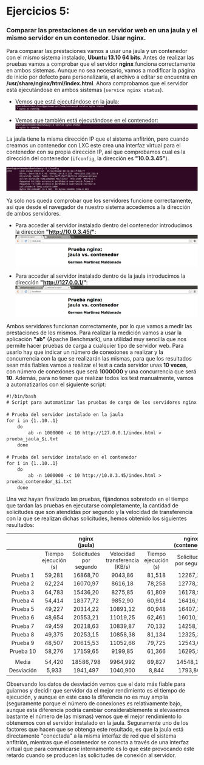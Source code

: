 # Ejercicios 5:
### Comparar las prestaciones de un servidor web en una jaula y el mismo servidor en un contenedor. Usar nginx.

Para comparar las prestaciones vamos a usar una jaula y un contenedor con el mismo sistema instalado, **Ubuntu 13.10 64 bits**. Antes de realizar las pruebas vamos a comprobar que el servidor **nginx** funciona correctamente en ambos sistemas. Aunque no sea necesario, vamos a modificar la página de inicio por defecto para personalizarla, el archivo a editar se encuentra en **/usr/share/nginx/html/index.html**. Ahora comprobamos que el servidor está ejecutándose en ambos sistemas (`service nginx status`).

* Vemos que está ejecutándose en la jaula: 
![eje05_img01](imagenes/eje05_img01.png)

* Vemos que también está ejecutándose en el contenedor:
![eje05_img02](imagenes/eje05_img02.png)

La jaula tiene la misma dirección IP que el sistema anfitrión, pero cuando creamos un contenedor con LXC este crea una interfaz virtual para el contenedor con su propia dirección IP, así que comprobamos cual es la dirección del contenedor (`ifconfig`, la dirección es **"10.0.3.45"**).

![eje05_img03](imagenes/eje05_img03.png)

Ya solo nos queda comprobar que los servidores funcione correctamente, así que desde el navegador de nuestro sistema accedemos a la dirección de ambos servidores.

* Para acceder al servidor instalado dentro del contenedor introducimos la dirección **"http://10.0.3.45/"**:
![eje05_img04](imagenes/eje05_img04.png)

* Para acceder al servidor instalado dentro de la jaula introducimos la dirección **"http://127.0.0.1/"**:
![eje05_img05](imagenes/eje05_img05.png)

Ambos servidores funcionan correctamente, por lo que vamos a medir las prestaciones de los mismos. Para realizar la medición vamos a usar la aplicación **"ab"** (Apache Benchmark), una utilidad muy sencilla que nos permite hacer pruebas de carga a cualquier tipo de servidor web. Para usarlo hay que indicar un número de conexiones a realizar y la concurrencia con la que se realizarán las mismas, para que los resultados sean más fiables vamos a realizar el test a cada servidor unas **10 veces**, con número de conexiones que será **1000000** y una concurrencia que será **10**. Además, para no tener que realizar todos los test manualmente, vamos a automatizarlos con el siguiente script:

```
#!/bin/bash
# Script para automatizar las pruebas de carga de los servidores nginx

# Prueba del servidor instalado en la jaula
for i in {1..10..1}
	do
		ab -n 1000000 -c 10 http://127.0.0.1/index.html > prueba_jaula_$i.txt
	done

# Prueba del servidor instalado en el contenedor
for i in {1..10..1}
	do
		ab -n 1000000 -c 10 http://10.0.3.45/index.html > prueba_contenedor_$i.txt
	done
```

Una vez hayan finalizado las pruebas, fijándonos sobretodo en el tiempo que tardan las pruebas en ejecutarse completamente, la cantidad de solicitudes que son atendidas por segundo y la velocidad de transferencia con la que se realizan dichas solicitudes, hemos obtenido los siguientes resultados:

|             |                      |      nginx (jaula)      |                                |                      |    nginx (contenedor)   |                                |
|:-----------:|:--------------------:|:-----------------------:|:------------------------------:|:--------------------:|:-----------------------:|:------------------------------:|
|             | Tiempo ejecución (s) | Solicitudes por segundo | Velocidad transferencia (KB/s) | Tiempo ejecución (s) | Solicitudes por segundo | Velocidad transferencia (KB/s) |
|   Prueba 1  |        59,281        |         16868,70        |             9043,86            |        81,518        |         12267,27        |             6528,97            |
|   Prueba 2  |        62,224        |         16070,97        |             8616,18            |        78,258        |         12778,27        |             6800,93            |
|   Prueba 3  |        64,783        |         15436,20        |             8275,85            |        61,809        |         16178,93        |             8610,86            |
|   Prueba 4  |        54,414        |         18377,72        |             9852,90            |        60,914        |         16416,53        |             8737,31            |
|   Prueba 5  |        49,227        |         20314,22        |            10891,12            |        60,948        |         16407,31        |             8732,41            |
|   Prueba 6  |        48,654        |         20553,21        |            11019,25            |        62,461        |         16010,11        |             8521,01            |
|   Prueba 7  |        49,459        |         20218,63        |            10839,87            |        70,132        |         14258,77        |             7588,90            |
|   Prueba 8  |        49,375        |         20253,15        |            10858,38            |        81,134        |         12325,35        |             6559,88            |
|   Prueba 9  |        48,507        |         20615,53        |            11052,66            |        79,725        |         12543,07        |             6675,76            |
|  Prueba 10  |        58,276        |         17159,65        |             9199,85            |        61,366        |         16295,59        |             8672,94            |
|             |                      |                         |                                |                      |                         |                                |
|    Media    |        54,420        |        18586,798        |            9964,992            |        69,827        |        14548,120        |            7742,897            |
| Desviación  |         5,933        |         1941,497        |            1040,900            |         8,844        |         1793,807        |             954,711            |

Observando los datos de desviación vemos que el dato más fiable para guiarnos y decidir que servidor da el mejor rendimiento es el tiempo de ejecución, y aunque en este caso la diferencia no es muy amplia (seguramente porque el número de conexiones es relativamente bajo, aunque esta diferencia podría cambiar considerablemente si elevasemos bastante el número de las mismas) vemos que el mejor rendimiento lo obtenemos con el servidor instalado en la jaula. Seguramente uno de los factores que hacen que se obtenga este resultado, es que la jaula está directamente "conectada" a la misma interfaz de red que el sistema anfitrión, mientras que el contenedor se conecta a través de una interfaz virtual que para comunicarse internamente es lo que este provocando este retardo cuando se producen las solicitudes de conexión al servidor.
